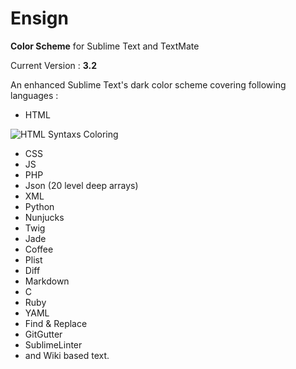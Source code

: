 # Ensign

**Color Scheme** for Sublime Text and TextMate 

Current Version : **3.2**

An enhanced Sublime Text's dark color scheme covering following languages :

+ HTML

![HTML Syntaxs Coloring](http://www.kelasabil.com/kaf/img/screenshots/ensign-html.png "HTML Syntaxs Coloring")

+ CSS
+ JS
+ PHP
+ Json (20 level deep arrays)
+ XML
+ Python
+ Nunjucks
+ Twig
+ Jade
+ Coffee
+ Plist
+ Diff
+ Markdown
+ C
+ Ruby
+ YAML
+ Find &amp; Replace
+ GitGutter
+ SublimeLinter
+ and Wiki based text.


